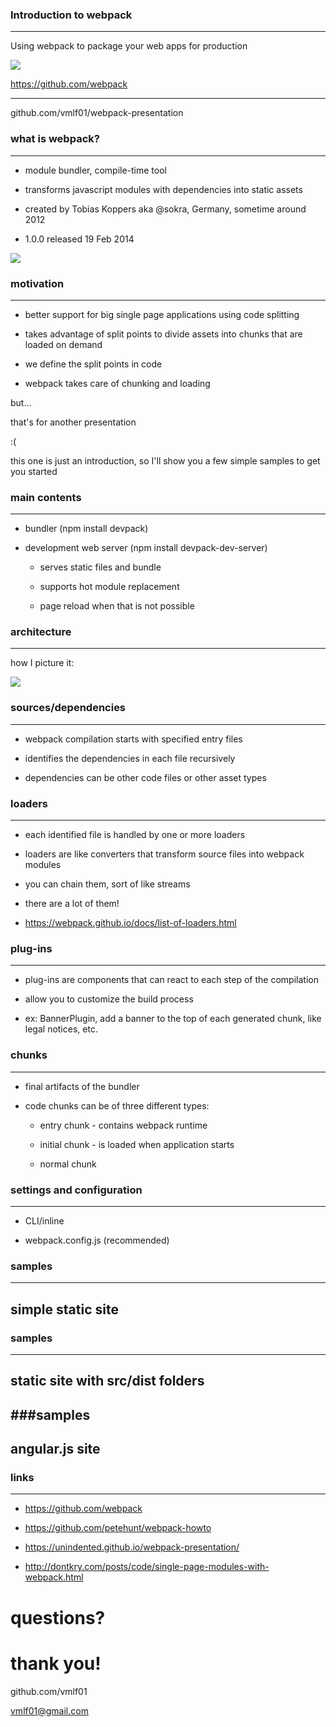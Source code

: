 ### Introduction to webpack
------
Using webpack to package your web apps for production

![](webpack.png)

https://github.com/webpack

------
github.com/vmlf01/webpack-presentation




### what is webpack?
------
- module bundler, compile-time tool

- transforms javascript modules with dependencies into static assets

- created by Tobias Koppers aka @sokra, Germany, sometime around 2012
- 1.0.0 released 19 Feb 2014



![](what-is-webpack.png)



### motivation
------
- better support for big single page applications using code splitting
- takes advantage of split points to divide assets into chunks that are loaded on demand

- we define the split points in code
- webpack takes care of chunking and loading



but...

that's for another presentation

:(

this one is just an introduction, so I'll show you a few simple samples to get you started




### main contents
------
- bundler (npm install devpack)

- development web server (npm install devpack-dev-server)
  - serves static files and bundle

  - supports hot module replacement

  - page reload when that is not possible





### architecture
------

how I picture it:

![](webpack-compilation.png)



### sources/dependencies
------
- webpack compilation starts with specified entry files

- identifies the dependencies in each file recursively

- dependencies can be other code files or other asset types



### loaders
------
- each identified file is handled by one or more loaders

- loaders are like converters that transform source files into webpack modules

- you can chain them, sort of like streams

- there are a lot of them!

- https://webpack.github.io/docs/list-of-loaders.html



### plug-ins
------
- plug-ins are components that can react to each step of the compilation

- allow you to customize the build process

- ex: BannerPlugin, add a banner to the top of each generated chunk, like legal notices, etc.



### chunks
------
- final artifacts of the bundler

- code chunks can be of three different types:
  - entry chunk - contains webpack runtime

  - initial chunk - is loaded when application starts

  - normal chunk




### settings and configuration
------
- CLI/inline

- webpack.config.js (recommended)




### samples
------
## simple static site




### samples
------
## static site with src/dist folders




###samples
------
## angular.js site




### links
------
- https://github.com/webpack

- https://github.com/petehunt/webpack-howto

- https://unindented.github.io/webpack-presentation/

- http://dontkry.com/posts/code/single-page-modules-with-webpack.html




# questions?




# thank you!

github.com/vmlf01

vmlf01@gmail.com
